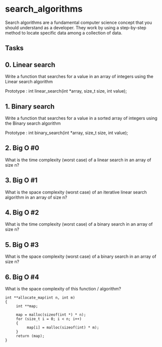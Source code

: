 # search_algorithms

Search algorithms are a fundamental computer science concept that you should understand as a developer. They work by using a step-by-step method to locate specific data among a collection of data.

## Tasks
## 0. Linear search
Write a function that searches for a value in an array of integers using the Linear search algorithm

Prototype : int linear_search(int *array, size_t size, int value);

## 1. Binary search
Write a function that searches for a value in a sorted array of integers using the Binary search algorithm

Prototype : int binary_search(int *array, size_t size, int value);

## 2. Big O #0
What is the time complexity (worst case) of a linear search in an array of size n?

## 3. Big O #1
What is the space complexity (worst case) of an iterative linear search algorithm in an array of size n?

## 4. Big O #2
What is the time complexity (worst case) of a binary search in an array of size n?

## 5. Big O #3
What is the space complexity (worst case) of a binary search in an array of size n?

## 6. Big O #4
What is the space complexity of this function / algorithm?

```
int **allocate_map(int n, int m)
{
     int **map;

     map = malloc(sizeof(int *) * n);
     for (size_t i = 0; i < n; i++)
     {
          map[i] = malloc(sizeof(int) * m);
     }
     return (map);
}
```